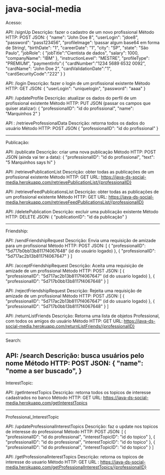 # java-social-media

Acesso:

API: /signUp
Descrição: fazer o cadastro de um novo profissional
Método HTTP: POST
JSON:
{
    "name": "John Doe 8",
    "userLogin": "jdoe8",
    "password": "pass123456",
    "profileImage": !passar algum base64 em forma de String!,
    "birthDate": "1",
    "careerDate": "1",
    "city": "SP",
    "state": "São Paulo",
    "jobRole": {
    	"jobTitle":"Cientista de dados",
        "salary": 1000,
        "companyName": "IBM"
    },
    "instructionLevel": "MESTRE",
    "profileType": "PREMIUM",
    "paymentInfo":{
    	"cardNumber":"1234 5689 6532 0092",
    	"cardName": "John Doe 2",
    	"cardValidationDate":"1",
    	"cardSecurityCode":"222"
    }
}

API: /login
Descrição: fazer o login de um profissional existente
Método HTTP: GET
JSON:
{
    "userLogin": "uniquelogin",
    "password": "aaaa"
}

API: /updateProfile
Descrição: atualizar os dados do perfil de um profissional existente
Método HTTP: PUT
JSON (passar os campos que quiser atalizar):
{
    "professionalID": "id do profissional",
    "name": "Marquinhos 2"
}

API : /retrieveProfessionalData
Descrição: retorna todos os dados do usuário
Método HTTP: POST
JSON
{
    "professionalID": "id do profissional"
}

-------------------------------

Publicação:

API: /publicate
Descrição: criar uma nova publicação
Método HTTP: POST
JSON (ainda vai ter a data):
{
    "professionalID": "id do profissional",
    "text": "5 Marquinhos says hi"
}

API: /retrievePublicationList
Descrição: obter todas as publicações de um profissional existente
Método HTTP: GET
URL: https://java-ds-social-media.herokuapp.com/retrievePublicationList/{professionalID}

API: /retrieveFeedPublicationsList
Descrição: obter todas as publicações de um profissional existente
Método HTTP: GET
URL: https://java-ds-social-media.herokuapp.com/retrieveFeedPublicationsList/{professionalID}

API: /deletePublication
Descrição: excluir uma publicação existente
Método HTTP: DELETE
JSON:
{
    "publicationID": "id da publicação"
}

-------------------------------

Friendship:

API: /sendFriendshipRequest
Descrição: Envia uma requisição de amizade para um profissional
Método HTTP: POST
JSON:
[
    {
        "professionalID": "5d717b0bb13b8117f4067648" (id do usuário logado)
    },
    {
        "professionalID": "5d717ac2b13b8117f4067647" 
    }
]

API: /acceptFriendshipRequest
Descrição: Aceita uma requisição de amizade de um profissional
Método HTTP: POST
JSON:
[
    {
        "professionalID": "5d717ac2b13b8117f4067647" (id do usuario logado)
    },
    {
        "professionalID": "5d717b0bb13b8117f4067648"
    }
]

API: /rejectFriendshipRequest
Descrição: Rejeita uma requisição de amizade de um profissional
Método HTTP: POST
JSON:
[
    {
        "professionalID": "5d717ac2b13b8117f4067647" (id do usuario logado)
    },
    {
        "professionalID": "5d717b0bb13b8117f4067648"
    }
]

API: /returnListFriends
Descrição: Retorna uma lista de objetos Professional, com todos os amigos do usuário
Método HTTP: GET
URL: https://java-ds-social-media.herokuapp.com/returnListFriends/{professionalID}


-------------------------------

Search:

API: /search
Descrição: busca usuários pelo nome
Método HTTP: POST
JSON:
{
    "name": "nome a ser buscado",
}
----------------------------------

InterestTopic:

API: /getInterestTopics
Descrição: retorna todos os topicos de interesse cadastrados no banco
Método HTTP: GET
URL: https://java-ds-social-media.herokuapp.com/getInterestTopics

----------------------------------

Professional_InterestTopic

API: /updateProfessionalInterestTopics
Descrição: faz o update nos topicos de interesse do professional
Método HTTP: POST
JSON:
[
    {
        "professionalID": "id do professional",
        "interestTopicID": "id do topico"
    },
    {
        "professionalID": "id do professional",
        "interestTopicID": "id do topico"
    },
    {
        "professionalID": "id do professional",
        "interestTopicID": "id do topico"
    }
]

API: /getProfessionalInterestTopics
Descrição: retorna os topicos de interesse do usuario
Método HTTP: GET
URL : https://java-ds-social-media.herokuapp.com/getProfessionalInterestTopics/{professionalID}


